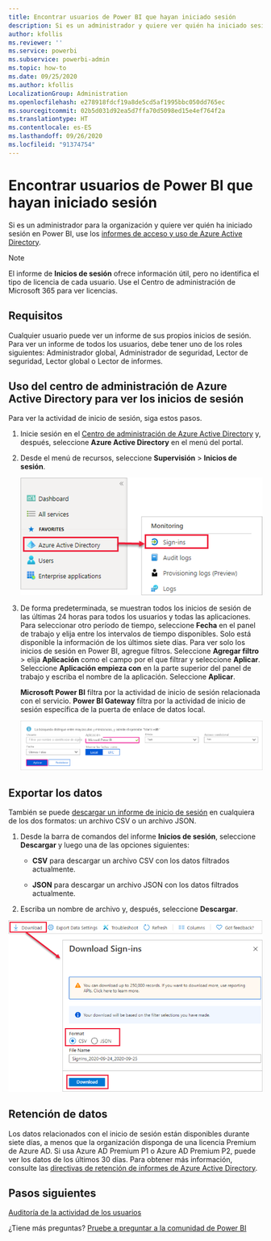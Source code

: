 ```yaml
---
title: Encontrar usuarios de Power BI que hayan iniciado sesión
description: Si es un administrador y quiere ver quién ha iniciado sesión en Power BI, puede usar los informes de acceso y uso de Azure Active Directory
author: kfollis
ms.reviewer: ''
ms.service: powerbi
ms.subservice: powerbi-admin
ms.topic: how-to
ms.date: 09/25/2020
ms.author: kfollis
LocalizationGroup: Administration
ms.openlocfilehash: e278918fdcf19a8de5cd5af1995bbc050dd765ec
ms.sourcegitcommit: 02b5d031d92ea5d7ffa70d5098ed15e4ef764f2a
ms.translationtype: HT
ms.contentlocale: es-ES
ms.lasthandoff: 09/26/2020
ms.locfileid: "91374754"
---
```

# <a name="find-power-bi-users-that-have-signed-in"></a>Encontrar usuarios de Power BI que hayan iniciado sesión

Si es un administrador para la organización y quiere ver quién ha iniciado sesión en Power BI, use los [informes de acceso y uso de Azure Active Directory](/azure/active-directory/reports-monitoring/concept-sign-ins).

> [!NOTE]
> El informe de **Inicios de sesión** ofrece información útil, pero no identifica el tipo de licencia de cada usuario. Use el Centro de administración de Microsoft 365 para ver licencias.

## <a name="requirements"></a>Requisitos

Cualquier usuario puede ver un informe de sus propios inicios de sesión. Para ver un informe de todos los usuarios, debe tener uno de los roles siguientes: Administrador global, Administrador de seguridad, Lector de seguridad, Lector global o Lector de informes.

## <a name="use-the-azure-active-directory-admin-center-to-view-sign-ins"></a>Uso del centro de administración de Azure Active Directory para ver los inicios de sesión

Para ver la actividad de inicio de sesión, siga estos pasos.

1. Inicie sesión en el [Centro de administración de Azure Active Directory](https://aad.portal.azure.com) y, después, seleccione **Azure Active Directory** en el menú del portal.

1. Desde el menú de recursos, seleccione **Supervisión** > **Inicios de sesión**.
   
    ![Captura de pantalla del centro de administración de Azure Active Directory con las opciones Inicios de sesión resaltadas.](media/service-admin-access-usage/azure-portal-sign-ins.png)

1. De forma predeterminada, se muestran todos los inicios de sesión de las últimas 24 horas para todos los usuarios y todas las aplicaciones. Para seleccionar otro período de tiempo, seleccione **Fecha** en el panel de trabajo y elija entre los intervalos de tiempo disponibles. Solo está disponible la información de los últimos siete días. Para ver solo los inicios de sesión en Power BI, agregue filtros. Seleccione **Agregar filtro** > elija **Aplicación** como el campo por el que filtrar y seleccione **Aplicar**. Seleccione **Aplicación empieza con** en la parte superior del panel de trabajo y escriba el nombre de la aplicación. Seleccione **Aplicar**.

    **Microsoft Power BI** filtra por la actividad de inicio de sesión relacionada con el servicio. **Power BI Gateway** filtra por la actividad de inicio de sesión específica de la puerta de enlace de datos local.
   
    ![Captura de pantalla del filtro de Inicios de sesión con el campo Aplicaciones resaltado.](media/service-admin-access-usage/sign-in-filter.png)

## <a name="export-the-data"></a>Exportar los datos

También se puede [descargar un informe de inicio de sesión](/azure/active-directory/reports-monitoring/quickstart-download-sign-in-report) en cualquiera de los dos formatos: un archivo CSV o un archivo JSON.

1. Desde la barra de comandos del informe **Inicios de sesión**, seleccione **Descargar** y luego una de las opciones siguientes:

   * **CSV** para descargar un archivo CSV con los datos filtrados actualmente.

   * **JSON** para descargar un archivo JSON con los datos filtrados actualmente.

2. Escriba un nombre de archivo y, después, seleccione **Descargar**.

![Captura de pantalla de la exportación de datos con la opción Descarga resaltada.](media/service-admin-access-usage/download-sign-in-data-csv.png)

## <a name="data-retention"></a>Retención de datos

Los datos relacionados con el inicio de sesión están disponibles durante siete días, a menos que la organización disponga de una licencia Premium de Azure AD. Si usa Azure AD Premium P1 o Azure AD Premium P2, puede ver los datos de los últimos 30 días. Para obtener más información, consulte las [directivas de retención de informes de Azure Active Directory](/azure/active-directory/reports-monitoring/reference-reports-data-retention).

## <a name="next-steps"></a>Pasos siguientes

[Auditoría de la actividad de los usuarios](service-admin-auditing.md)

¿Tiene más preguntas? [Pruebe a preguntar a la comunidad de Power BI](https://community.powerbi.com/)
